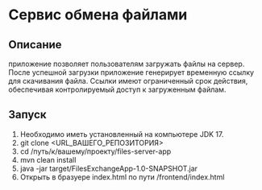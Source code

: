 # Сервис обмена файлами
## Описание
приложение позволяет пользователям загружать файлы на сервер. После успешной загрузки приложение генерирует временную ссылку для скачивания файла. Ссылки имеют ограниченный срок действия, обеспечивая контролируемый доступ к загруженным файлам.
## Запуск
1. Необходимо иметь установленный на компьютере JDK 17.
2. git clone <URL_ВАШЕГО_РЕПОЗИТОРИЯ>
3. cd /путь/к/вашему/проекту/files-server-app
4. mvn clean install
5. java -jar target/FilesExchangeApp-1.0-SNAPSHOT.jar
6. Открыть в бразуере index.html по пути /frontend/index.html

